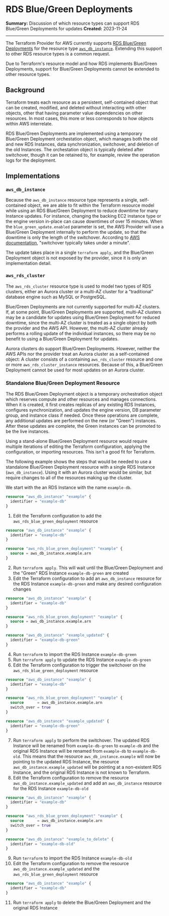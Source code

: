 # RDS Blue/Green Deployments

**Summary:** Discussion of which resource types can support RDS Blue/Green Deployments for updates
**Created:** 2023-11-24

---

The Terraform Provider for AWS currently supports [RDS Blue/Green Deployments](https://docs.aws.amazon.com/AmazonRDS/latest/UserGuide/blue-green-deployments-overview.html) for the resource type [`aws_db_instance`](https://registry.terraform.io/providers/hashicorp/aws/latest/docs/resources/db_instance).
Extending this support to other RDS resource types is a common request.

Due to Terraform's resource model and how RDS implements Blue/Green Deployments, support for Blue/Green Deployments cannot be extended to other resource types.

## Background

Terraform treats each resource as a persistent, self-contained object that can be created, modified, and deleted without interacting with other objects, other that having parameter value dependencies on other resources.
In most cases, this more or less corresponds to how objects within AWS interrelate.

RDS Blue/Green Deployments are implemented using a temporary Blue/Green Deployment orchestation object, which manages both the old and new RDS Instances, data synchronization, switchover, and deletion of the old Instances. The orchestation object is typically deleted after switchover, though it can be retained to, for example, review the operation logs for the deployment.

## Implementations

### `aws_db_instance`

Because the `aws_db_instance` resource type represents a single, self-contained object, we are able to fit within the Terraform resource model while using an RDS Blue/Green Deployment to reduce downtime for many Instance updates.
For instance, changing the backing EC2 instance type or the engine version in-place can cause downtimes of over 15 minutes.
When the `blue_green_update.enabled` parameter is set, the AWS Provider will use a Blue/Green Deployment internally to perform the update, so that the downtime is only the length of the switchover.
According to [AWS documentation](https://docs.aws.amazon.com/AmazonRDS/latest/UserGuide/blue-green-deployments-overview.html), "switchover typically takes under a minute".

The update takes place in a single `terraform apply`, and the Blue/Green Deployment object is not exposed by the provider, since it is only an implementation detail.

### `aws_rds_cluster`

The `aws_rds_cluster` resource type is used to model two types of RDS clusters, either an Aurora cluster or a multi-AZ cluster for a "traditional" database engine such as MySQL or PostgreSQL.

Blue/Green Deployments are not currently supported for multi-AZ clusters.
If, at some point, Blue/Green Deployments are supported, multi-AZ clusters may be a candidate for updates using Blue/Green Deployment for reduced downtime, since the multi-AZ cluster is treated as a single object by both the provider and the AWS API.
However, the multi-AZ cluster already performs a rolling update of the individual instances, so there may be no benefit to using a Blue/Green Deployment for updates.

Aurora clusters do support Blue/Green Deployments.
However, neither the AWS APIs nor the provider treat an Aurora cluster as a self-contained object:
A cluster consists of a containing `aws_rds_cluster` resource and one or more `aws_rds_cluster_instance` resources.
Because of this, a Blue/Green Deployment cannot be used for most updates on an Aurora cluster.

### Standalone Blue/Green Deployment Resource

The RDS Blue/Green Deployment object is a temporary orchestration object which reserves compute and other resources and manages connections.
When it is created, it first creates replicas of any existing RDS Instances, configures synchronization, and updates the engine version, DB parameter group, and instance class if needed.
Once these operations are complete, any additional updates are performed on the new (or "Green") instances.
After these updates are complete, the Green instances can be promoted to be the live instances.

Using a stand-alone Blue/Green Deployment resource would require multiple iterations of editing the Terraform configuration, applying the configuration, or importing resources.
This isn't a good fit for Terraform.

The following example shows the steps that would be needed to use a standalone Blue/Green Deployment resource with a single RDS Instance (`aws_db_instance`).
Using it with an Aurora cluster would be similar, but require changes to all of the resources making up the cluster.

We start with the an RDS Instance with the name `example-db`.

```terraform
resource "aws_db_instance" "example" {
  identifier = "example-db"
}
```

1. Edit the Terraform configuration to add the `aws_rds_blue_green_deployment` resource

```terraform
resource "aws_db_instance" "example" {
  identifier = "example-db"
}

resource "aws_rds_blue_green_deployment" "example" {
  source = aws_db_instance.example.arn
}
```

2. Run `terraform apply`.
  This will wait until the Blue/Green Deployment and the "Green" RDS Instance  `example-db-green` are created
3. Edit the Terraform configuration to add an `aws_db_instance` resource for the RDS Instance `example-db-green` and make any desired configuration changes

```terraform
resource "aws_db_instance" "example" {
  identifier = "example-db"
}

resource "aws_rds_blue_green_deployment" "example" {
  source = aws_db_instance.example.arn
}

resource "aws_db_instance" "example_updated" {
  identifier = "example-db-green"
}
```

4. Run `terraform` to import the RDS Instance `example-db-green`
5. Run `terraform apply` to update the RDS Instance `example-db-green`
6. Edit the Terraform configuration to trigger the switchover on the `aws_rds_blue_green_deployment` resource

```terraform
resource "aws_db_instance" "example" {
  identifier = "example-db"
}

resource "aws_rds_blue_green_deployment" "example" {
  source      = aws_db_instance.example.arn
  switch_over = true
}

resource "aws_db_instance" "example_updated" {
  identifier = "example-db-green"
}
```

7. Run `terraform apply` to perform the switchover.
  The updated RDS Instance will be renamed from `example-db-green` to `example-db` and the original RDS Instance will be renamed from `example-db` to `example-db-old`.
  This means that the resource `aws_db_instance.example` will now be pointing to the updated RDS Instance, the resource `aws_db_instance.example_updated` will be pointing at a non-existent RDS Instance, and the original RDS Instance is not known to Terraform.
8. Edit the Terraform configuration to remove the resource `aws_db_instance.example_updated` and add an `aws_db_instance` resource for the RDS Instance `example-db-old`

```terraform
resource "aws_db_instance" "example" {
  identifier = "example-db"
}

resource "aws_rds_blue_green_deployment" "example" {
  source      = aws_db_instance.example.arn
  switch_over = true
}

resource "aws_db_instance" "example_to_delete" {
  identifier = "example-db-old"
}
```

9. Run `terraform` to import the RDS Instance `example-db-old`
10. Edit the Terraform configuration to remove the resource `aws_db_instance.example_updated` and the `aws_rds_blue_green_deployment` resource

```terraform
resource "aws_db_instance" "example" {
  identifier = "example-db"
}
```

11. Run `terraform apply` to delete the Blue/Green Deployment and the original RDS Instance
